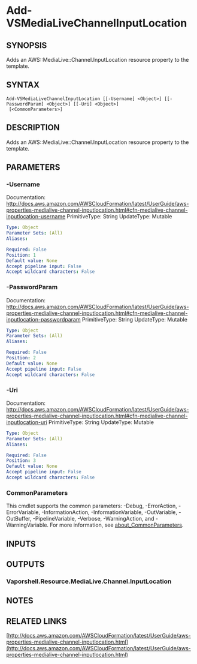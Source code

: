 # Add-VSMediaLiveChannelInputLocation

## SYNOPSIS
Adds an AWS::MediaLive::Channel.InputLocation resource property to the template.

## SYNTAX

```
Add-VSMediaLiveChannelInputLocation [[-Username] <Object>] [[-PasswordParam] <Object>] [[-Uri] <Object>]
 [<CommonParameters>]
```

## DESCRIPTION
Adds an AWS::MediaLive::Channel.InputLocation resource property to the template.

## PARAMETERS

### -Username
Documentation: http://docs.aws.amazon.com/AWSCloudFormation/latest/UserGuide/aws-properties-medialive-channel-inputlocation.html#cfn-medialive-channel-inputlocation-username
PrimitiveType: String
UpdateType: Mutable

```yaml
Type: Object
Parameter Sets: (All)
Aliases:

Required: False
Position: 1
Default value: None
Accept pipeline input: False
Accept wildcard characters: False
```

### -PasswordParam
Documentation: http://docs.aws.amazon.com/AWSCloudFormation/latest/UserGuide/aws-properties-medialive-channel-inputlocation.html#cfn-medialive-channel-inputlocation-passwordparam
PrimitiveType: String
UpdateType: Mutable

```yaml
Type: Object
Parameter Sets: (All)
Aliases:

Required: False
Position: 2
Default value: None
Accept pipeline input: False
Accept wildcard characters: False
```

### -Uri
Documentation: http://docs.aws.amazon.com/AWSCloudFormation/latest/UserGuide/aws-properties-medialive-channel-inputlocation.html#cfn-medialive-channel-inputlocation-uri
PrimitiveType: String
UpdateType: Mutable

```yaml
Type: Object
Parameter Sets: (All)
Aliases:

Required: False
Position: 3
Default value: None
Accept pipeline input: False
Accept wildcard characters: False
```

### CommonParameters
This cmdlet supports the common parameters: -Debug, -ErrorAction, -ErrorVariable, -InformationAction, -InformationVariable, -OutVariable, -OutBuffer, -PipelineVariable, -Verbose, -WarningAction, and -WarningVariable. For more information, see [about_CommonParameters](http://go.microsoft.com/fwlink/?LinkID=113216).

## INPUTS

## OUTPUTS

### Vaporshell.Resource.MediaLive.Channel.InputLocation
## NOTES

## RELATED LINKS

[http://docs.aws.amazon.com/AWSCloudFormation/latest/UserGuide/aws-properties-medialive-channel-inputlocation.html](http://docs.aws.amazon.com/AWSCloudFormation/latest/UserGuide/aws-properties-medialive-channel-inputlocation.html)

